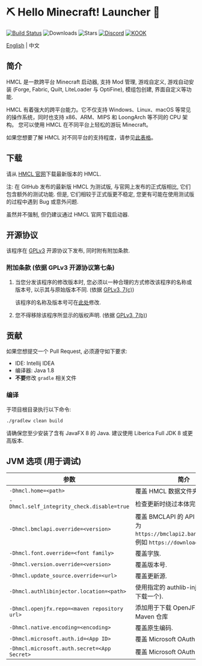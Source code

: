 # ⛏ Hello Minecraft! Launcher 💎
[![Build Status](https://ci.huangyuhui.net/job/HMCL/badge/icon?.svg)](https://ci.huangyuhui.net/job/HMCL)
![Downloads](https://img.shields.io/github/downloads/huanghongxun/HMCL/total)
![Stars](https://img.shields.io/github/stars/huanghongxun/HMCL)
[![Discord](https://img.shields.io/discord/995291757799538688.svg?label=&logo=discord&logoColor=ffffff&color=7389D8&labelColor=6A7EC2)](https://discord.gg/jVvC7HfM6U)
[![KOOK](https://img.shields.io/badge/KOOK-HMCL-brightgreen)](https://kook.top/Kx7n3t)

[English](README.md) | 中文

## 简介
HMCL 是一款跨平台 Minecraft 启动器, 支持 Mod 管理, 游戏自定义, 游戏自动安装 (Forge, Fabric, Quilt, LiteLoader 与 OptiFine), 模组包创建, 界面自定义等功能.

HMCL 有着强大的跨平台能力。它不仅支持 Windows、Linux、macOS 等常见的操作系统，同时也支持 x86、ARM、MIPS 和 LoongArch 等不同的 CPU 架构。
您可以使用 HMCL 在不同平台上轻松的游玩 Minecraft。

如果您想要了解 HMCL 对不同平台的支持程度，请参见[此表格](PLATFORM.md)。

## 下载
请从 [HMCL 官网](https://hmcl.huangyuhui.net/download)下载最新版本的 HMCL.

注: 在 GitHub 发布的最新版 HMCL 为测试版, 与官网上发布的正式版相比, 它们包含额外的测试功能. 但是, 它们相较于正式版更不稳定, 您更有可能在使用测试版的过程中遇到 Bug 或意外问题.

虽然并不强制, 但仍建议通过 HMCL 官网下载启动器.

## 开源协议
该程序在 [GPLv3](https://www.gnu.org/licenses/gpl-3.0.html) 开源协议下发布, 同时附有附加条款.

### 附加条款 (依据 GPLv3 开源协议第七条)
1. 当您分发该程序的修改版本时, 您必须以一种合理的方式修改该程序的名称或版本号, 以示其与原始版本不同. (依据 [GPLv3, 7(c)](https://github.com/huanghongxun/HMCL/blob/11820e31a85d8989e41d97476712b07e7094b190/LICENSE#L372-L374))

   该程序的名称及版本号可在[此处](https://github.com/huanghongxun/HMCL/blob/javafx/HMCL/src/main/java/org/jackhuang/hmcl/Metadata.java#L33-L35)修改.

2. 您不得移除该程序所显示的版权声明. (依据 [GPLv3, 7(b)](https://github.com/huanghongxun/HMCL/blob/11820e31a85d8989e41d97476712b07e7094b190/LICENSE#L368-L370))

## 贡献
如果您想提交一个 Pull Request, 必须遵守如下要求:
* IDE: Intellij IDEA
* 编译器: Java 1.8
* **不要**修改 `gradle` 相关文件

### 编译
于项目根目录执行以下命令:

```bash
./gradlew clean build
```

请确保您至少安装了含有 JavaFX 8 的 Java. 建议使用 Liberica Full JDK 8 或更高版本.

## JVM 选项 (用于调试)
| 参数                                           | 简介                                                                                              |
|----------------------------------------------|-------------------------------------------------------------------------------------------------|
| `-Dhmcl.home=<path>`                         | 覆盖 HMCL 数据文件夹.                                                                                  |
| `-Dhmcl.self_integrity_check.disable=true`   | 检查更新时绕过本体完整性检查.                                                                                 |
| `-Dhmcl.bmclapi.override=<version>`          | 覆盖 BMCLAPI 的 API Root, 默认值为 `https://bmclapi2.bangbang93.com`. 例如 `https://download.mcbbs.net`. |
| `-Dhmcl.font.override=<font family>`         | 覆盖字族.                                                                                           |
| `-Dhmcl.version.override=<version>`          | 覆盖版本号.                                                                                          |
| `-Dhmcl.update_source.override=<url>`        | 覆盖更新源.                                                                                          |
| `-Dhmcl.authlibinjector.location=<path>`     | 使用指定的 authlib-injector (而非下载一个).                                                                |
| `-Dhmcl.openjfx.repo=<maven repository url>` | 添加用于下载 OpenJFX 的自定义 Maven 仓库                                                                    |
| `-Dhmcl.native.encoding=<encoding>`          | 覆盖原生编码.                                                                                         |
| `-Dhmcl.microsoft.auth.id=<App ID>`          | 覆盖 Microsoft OAuth App ID.                                                                      |
| `-Dhmcl.microsoft.auth.secret=<App Secret>`  | 覆盖 Microsoft OAuth App 密钥.                                                                      |

